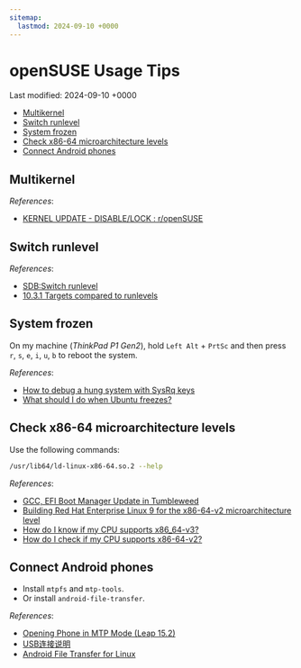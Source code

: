 ```yaml
---
sitemap:
  lastmod: 2024-09-10 +0000
---
```


# openSUSE Usage Tips

Last modified: 2024-09-10 +0000

- [Multikernel](#multikernel)
- [Switch runlevel](#switch-runlevel)
- [System frozen](#system-frozen)
- [Check x86-64 microarchitecture levels](#check-x86-64-microarchitecture-levels)
- [Connect Android phones](#connect-android-phones)

## Multikernel

*References*:

- [KERNEL UPDATE - DISABLE/LOCK : r/openSUSE](https://www.reddit.com/r/openSUSE/comments/151aii7/kernel_update_disablelock/)

## Switch runlevel

*References*:

- [SDB:Switch runlevel](https://en.opensuse.org/SDB:Switch_runlevel)
- [10.3.1 Targets compared to runlevels](https://doc.opensuse.org/documentation/leap/reference/html/book-reference/cha-systemd.html#sec-boot-systemd-targets)

## System frozen

On my machine (*ThinkPad P1 Gen2*), hold `Left Alt` + `PrtSc` and then press `r`, `s`, `e`, `i`, `u`, `b` to reboot the system.

*References*:

- [How to debug a hung system with SysRq keys](https://www.suse.com/support/kb/doc/?id=000020294)
- [What should I do when Ubuntu freezes?](https://askubuntu.com/questions/4408/what-should-i-do-when-ubuntu-freezes)

## Check x86-64 microarchitecture levels

Use the following commands:

```bash
/usr/lib64/ld-linux-x86-64.so.2 --help
```

*References*:

- [GCC, EFI Boot Manager Update in Tumbleweed](https://news.opensuse.org/2023/03/23/gcc-efibm-up-in-tw/)
- [Building Red Hat Enterprise Linux 9 for the x86-64-v2 microarchitecture level](https://developers.redhat.com/blog/2021/01/05/building-red-hat-enterprise-linux-9-for-the-x86-64-v2-microarchitecture-level#)
- [How do I know if my CPU supports x86_64-v3?](https://www.reddit.com/r/linuxhardware/comments/s2x60j/how_do_i_know_if_my_cpu_supports_x86_64v3/)
- [How do I check if my CPU supports x86-64-v2?](https://unix.stackexchange.com/questions/631217/how-do-i-check-if-my-cpu-supports-x86-64-v2)

## Connect Android phones

- Install `mtpfs` and `mtp-tools`.
- Or install `android-file-transfer`.

*References*:

- [Opening Phone in MTP Mode (Leap 15.2)](https://www.reddit.com/r/openSUSE/comments/nnjrg8/opening_phone_in_mtp_mode_leap_152/)
- [USB连接说明](http://www.vivo.com.cn/instructions/index?scrollTop&modelName=PD1709&pageId=25003&modelNameExt=X20&androidVersion=1.0&funtouchVersion=1.0)
- [Android File Transfer for Linux](https://github.com/whoozle/android-file-transfer-linux)
